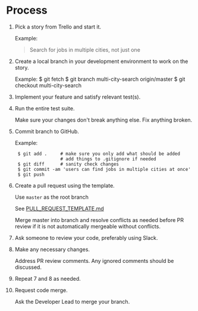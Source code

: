 # Process

1. Pick a story from Trello and start it.

    Example:

    > Search for jobs in multiple cities, not just one

2. Create a local branch in your development environment to work on the story.

    Example:
        $ git fetch
        $ git branch multi-city-search origin/master
        $ git checkout multi-city-search

4. Implement your feature and satisfy relevant test(s).

6. Run the entire test suite.

    Make sure your changes don't break anything else. Fix anything broken.

5. Commit branch to GitHub.

    Example:

        $ git add .     # make sure you only add what should be added
                        # add things to .gitignore if needed
        $ git diff      # sanity check changes
        $ git commit -am 'users can find jobs in multiple cities at once'
        $ git push

6. Create a pull request using the template.

    Use `master` as the root branch

    See [PULL_REQUEST_TEMPLATE.md](PULL_REQUEST_TEMPLATE.md)

    Merge master into branch and resolve conflicts as needed before PR review if
    it is not automatically mergeable without conflicts.

7. Ask someone to review your code, preferably using Slack.

8. Make any necessary changes.

    Address PR review comments. Any ignored comments should be discussed.

9. Repeat 7 and 8 as needed.

10. Request code merge.

    Ask the Developer Lead to merge your branch.
